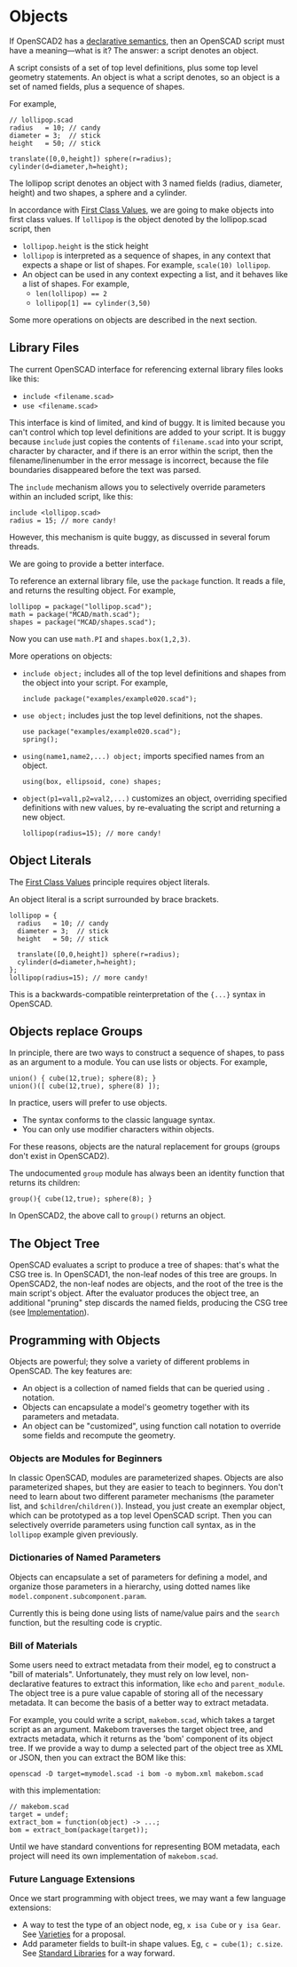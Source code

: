 # Objects
If OpenSCAD2 has a [declarative semantics](Declarative_Semantics.md),
then an OpenSCAD script must have a meaning&mdash;what is it?
The answer: a script denotes an object.

A script consists of a set of top level definitions, plus some top level geometry statements.
An object is what a script denotes, so an object is a set of named fields, plus a sequence of shapes.

For example,

```
// lollipop.scad
radius   = 10; // candy
diameter = 3;  // stick
height   = 50; // stick

translate([0,0,height]) sphere(r=radius);
cylinder(d=diameter,h=height);
```

The lollipop script denotes an object with 3 named fields
(radius, diameter, height) and two shapes, a sphere and a cylinder.

In accordance with [First Class Values](First_Class_Values.md),
we are going to make objects into first class values.
If `lollipop` is the object denoted by the lollipop.scad script,
then
* `lollipop.height` is the stick height
* `lollipop` is interpreted as a sequence of shapes, in any context that
  expects a shape or list of shapes. For example, `scale(10) lollipop`.
* An object can be used in any context expecting a list,
  and it behaves like a list of shapes. For example,
  * `len(lollipop) == 2`
  * `lollipop[1] == cylinder(3,50)`

Some more operations on objects are described in the next section.

## Library Files
The current OpenSCAD interface for referencing external library files looks like this:
* `include <filename.scad>`
* `use <filename.scad>`

This interface is kind of limited, and kind of buggy.
It is limited because you can't control which top level definitions are added to your script.
It is buggy because `include` just copies the contents of `filename.scad` into your script,
character by character, and if there is an error within the script, then the filename/linenumber
in the error message is incorrect, because the file boundaries disappeared before the text was parsed.

The `include` mechanism allows you to selectively override parameters within an included script,
like this:
```
include <lollipop.scad>
radius = 15; // more candy!
```
However, this mechanism is quite buggy, as discussed in several forum threads.

We are going to provide a better interface.

To reference an external library file, use the `package` function.
It reads a file, and returns the resulting object.
For example,
```
lollipop = package("lollipop.scad");
math = package("MCAD/math.scad");
shapes = package("MCAD/shapes.scad");
```
Now you can use `math.PI` and `shapes.box(1,2,3)`.

More operations on objects:

* `include object;` includes all of the top level definitions and shapes from the object into your script.
  For example,

   ```
   include package("examples/example020.scad");
   ```

* `use object;` includes just the top level definitions, not the shapes.

   ```
   use package("examples/example020.scad");
   spring();
   ```

* `using(name1,name2,...) object;` imports specified names from an object.

   ```
   using(box, ellipsoid, cone) shapes;
   ```

* `object(p1=val1,p2=val2,...)` customizes an object, overriding specified definitions with new values,
  by re-evaluating the script and returning a new object.
  
   ```
   lollipop(radius=15); // more candy!
   ```

## Object Literals
The [First Class Values](First_Class_Values.md) principle requires object literals.

An object literal is a script surrounded by brace brackets.
```
lollipop = {
  radius   = 10; // candy
  diameter = 3;  // stick
  height   = 50; // stick

  translate([0,0,height]) sphere(r=radius);
  cylinder(d=diameter,h=height);
};
lollipop(radius=15); // more candy!
```

This is a backwards-compatible reinterpretation of the `{...}` syntax in OpenSCAD.

## Objects replace Groups
In principle,
there are two ways to construct a sequence of shapes,
to pass as an argument to a module. You can use lists or objects.
For example,
```
union() { cube(12,true); sphere(8); }
union()([ cube(12,true), sphere(8) ]);
```
In practice, users will prefer to use objects.
* The syntax conforms to the classic language syntax.
* You can only use modifier characters within objects.

For these reasons, objects are the natural replacement for groups
(groups don't exist in OpenSCAD2).

The undocumented `group` module has always been an identity function that returns its children:
```
group(){ cube(12,true); sphere(8); }
```
In OpenSCAD2, the above call to `group()` returns an object.

## The Object Tree
OpenSCAD evaluates a script to produce a tree of shapes: that's what the CSG tree is.
In OpenSCAD1, the non-leaf nodes of this tree are groups.
In OpenSCAD2, the non-leaf nodes are objects,
and the root of the tree is the main script's object.
After the evaluator produces the object tree, an additional "pruning" step discards the named fields, producing the CSG tree (see [Implementation](Implementation.md)).

## Programming with Objects

Objects are powerful; they solve a variety of different problems in OpenSCAD. The key features are:
* An object is a collection of named fields that can be queried using `.` notation.
* Objects can encapsulate a model's geometry together with its parameters and metadata.
* An object can be "customized", using function call notation to override some fields and recompute the geometry.

### Objects are Modules for Beginners
In classic OpenSCAD, modules are parameterized shapes.
Objects are also parameterized shapes, but they are easier to teach
to beginners. You don't need to learn about two different parameter
mechanisms (the parameter list, and `$children`/`children()`).
Instead, you just create an exemplar object, which can be prototyped as a top level
OpenSCAD script. Then you can selectively override parameters using function call syntax,
as in the `lollipop` example given previously.

### Dictionaries of Named Parameters
Objects can encapsulate a set of parameters for defining a model,
and organize those parameters in a hierarchy,
using dotted names like `model.component.subcomponent.param`.

Currently this is being done using lists of name/value pairs
and the `search` function, but the resulting code is cryptic.

### Bill of Materials

Some users need to extract metadata from their model, eg to construct a "bill of materials".
Unfortunately, they must rely on low level, non-declarative features to extract this information,
like `echo` and `parent_module`.
The object tree is a pure value capable of storing all of the necessary metadata.
It can become the basis of a better way to extract metadata.

For example, you could write a script, `makebom.scad`,
which takes a target script as an argument.
Makebom traverses the target object tree,
and extracts metadata, which it returns as the 'bom'
component of its object tree.
If we provide a way to dump a selected part of the object tree as XML or JSON,
then you can extract the BOM like this:

```
openscad -D target=mymodel.scad -i bom -o mybom.xml makebom.scad
```
with this implementation:
```
// makebom.scad
target = undef;
extract_bom = function(object) -> ...;
bom = extract_bom(package(target));
```
Until we have standard conventions for representing BOM metadata,
each project will need its own implementation of `makebom.scad`.

### Future Language Extensions
Once we start programming with object trees,
we may want a few language extensions:
* A way to test the type of an object node,
  eg, `x isa Cube` or `y isa Gear`.
  See [Varieties](Varieties.md) for a proposal.
* Add parameter fields to built-in shape values.
  Eg, `c = cube(1); c.size`.
  See [Standard Libraries](Standard_Libraries.md) for a way forward.
